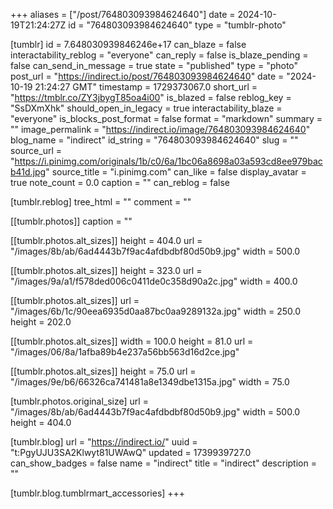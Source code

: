 +++
aliases = ["/post/764803093984624640"]
date = 2024-10-19T21:24:27Z
id = "764803093984624640"
type = "tumblr-photo"

[tumblr]
id = 7.648030939846246e+17
can_blaze = false
interactability_reblog = "everyone"
can_reply = false
is_blaze_pending = false
can_send_in_message = true
state = "published"
type = "photo"
post_url = "https://indirect.io/post/764803093984624640"
date = "2024-10-19 21:24:27 GMT"
timestamp = 1729373067.0
short_url = "https://tmblr.co/ZY3jbygT85oa4i00"
is_blazed = false
reblog_key = "SsDXmXhk"
should_open_in_legacy = true
interactability_blaze = "everyone"
is_blocks_post_format = false
format = "markdown"
summary = ""
image_permalink = "https://indirect.io/image/764803093984624640"
blog_name = "indirect"
id_string = "764803093984624640"
slug = ""
source_url = "https://i.pinimg.com/originals/1b/c0/6a/1bc06a8698a03a593cd8ee979bacb41d.jpg"
source_title = "i.pinimg.com"
can_like = false
display_avatar = true
note_count = 0.0
caption = ""
can_reblog = false

[tumblr.reblog]
tree_html = ""
comment = ""

[[tumblr.photos]]
caption = ""

[[tumblr.photos.alt_sizes]]
height = 404.0
url = "/images/8b/ab/6ad4443b7f9ac4afdbdbf80d50b9.jpg"
width = 500.0

[[tumblr.photos.alt_sizes]]
height = 323.0
url = "/images/9a/a1/f578ded006c0411de0c358d90a2c.jpg"
width = 400.0

[[tumblr.photos.alt_sizes]]
url = "/images/6b/1c/90eea6935d0aa87bc0aa9289132a.jpg"
width = 250.0
height = 202.0

[[tumblr.photos.alt_sizes]]
width = 100.0
height = 81.0
url = "/images/06/8a/1afba89b4e237a56bb563d16d2ce.jpg"

[[tumblr.photos.alt_sizes]]
height = 75.0
url = "/images/9e/b6/66326ca741481a8e1349dbe1315a.jpg"
width = 75.0

[tumblr.photos.original_size]
url = "/images/8b/ab/6ad4443b7f9ac4afdbdbf80d50b9.jpg"
width = 500.0
height = 404.0

[tumblr.blog]
url = "https://indirect.io/"
uuid = "t:PgyUJU3SA2Klwyt81UWAwQ"
updated = 1739939727.0
can_show_badges = false
name = "indirect"
title = "indirect"
description = ""

[tumblr.blog.tumblrmart_accessories]
+++

